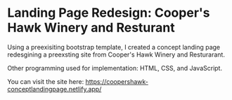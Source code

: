 # Landing Page Redesign: Cooper's Hawk Winery and Resturant

Using a preexisiting bootstrap template, I created a concept landing page redesgining a preexsting site from Cooper's Hawk Winery and Resturarant.

Other programming used for implementation: HTML, CSS, and JavaScript.

You can visit the site here: https://coopershawk-conceptlandingpage.netlify.app/
